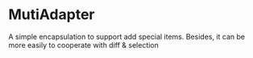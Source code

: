 # MutiAdapter
A simple encapsulation to support add special items.
Besides, it can be more easily to cooperate with diff & selection
